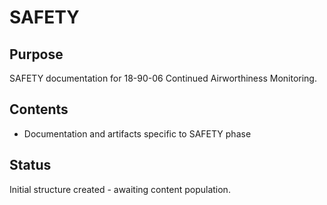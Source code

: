# SAFETY

## Purpose
SAFETY documentation for 18-90-06 Continued Airworthiness Monitoring.

## Contents
- Documentation and artifacts specific to SAFETY phase

## Status
Initial structure created - awaiting content population.
